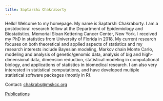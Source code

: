 ```yaml
---
title: Saptarshi Chakraborty
---
```




Hello! Welcome to my homepage. My name is Saptarshi Chakraborty. I am a postdoctoral research fellow at the Department of Epidemiology and Biostatistics, Memorial Sloan Kettering Cancer Center, New York. I received my PhD in statistics from University of Florida in 2018. My current research focuses on both theoretical and applied aspects of statistics and my research interests include Bayesian modeling, Markov chain Monte Carlo, modeling and analysis of genetic/genomic data, analysis of big and high-dimensional data, dimension reduction, statistical modeling in computational biology, and applications of statistics in biomedical research. I am also very interested in statistical computations, and have developed multiple statistical software packages (mostly in R).



Contact: chakrabs@mskcc.org



[Publications](publications.md)
